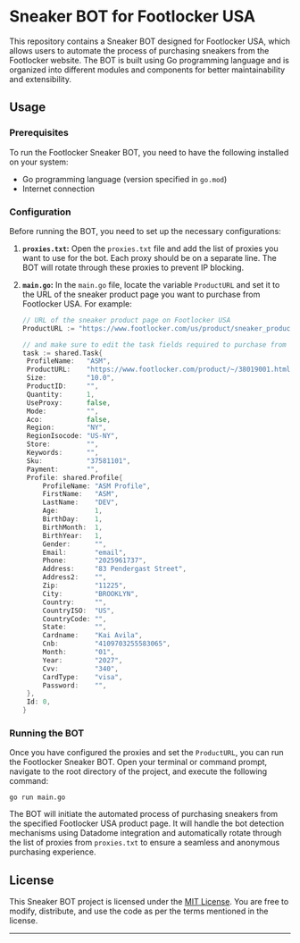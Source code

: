 # Sneaker BOT for Footlocker USA

This repository contains a Sneaker BOT designed for Footlocker USA, which allows users to automate the process of purchasing sneakers from the Footlocker website. The BOT is built using Go programming language and is organized into different modules and components for better maintainability and extensibility.

## Usage

### Prerequisites

To run the Footlocker Sneaker BOT, you need to have the following installed on your system:

- Go programming language (version specified in `go.mod`)
- Internet connection

### Configuration

Before running the BOT, you need to set up the necessary configurations:

1. **`proxies.txt`:** Open the `proxies.txt` file and add the list of proxies you want to use for the bot. Each proxy should be on a separate line. The BOT will rotate through these proxies to prevent IP blocking.

2. **`main.go`:** In the `main.go` file, locate the variable `ProductURL` and set it to the URL of the sneaker product page you want to purchase from Footlocker USA. For example:

   ```go
   // URL of the sneaker product page on Footlocker USA
   ProductURL := "https://www.footlocker.com/us/product/sneaker_product_page"

   // and make sure to edit the task fields required to purchase from FTL. e.g: Cnb, Cardname, Email etc... :
   task := shared.Task{
   	ProfileName:   "ASM",
   	ProductURL:    "https://www.footlocker.com/product/~/38019001.html",
   	Size:          "10.0",
   	ProductID:     "",
   	Quantity:      1,
   	UseProxy:      false,
   	Mode:          "",
   	Aco:           false,
   	Region:        "NY",
   	RegionIsocode: "US-NY",
   	Store:         "",
   	Keywords:      "",
   	Sku:           "37581101",
   	Payment:       "",
   	Profile: shared.Profile{
   		ProfileName: "ASM Profile",
   		FirstName:   "ASM",
   		LastName:    "DEV",
   		Age:         1,
   		BirthDay:    1,
   		BirthMonth:  1,
   		BirthYear:   1,
   		Gender:      "",
   		Email:       "email",
   		Phone:       "2025961737",
   		Address:     "83 Pendergast Street",
   		Address2:    "",
   		Zip:         "11225",
   		City:        "BROOKLYN",
   		Country:     "",
   		CountryISO:  "US",
   		CountryCode: "",
   		State:       "",
   		Cardname:    "Kai Avila",
   		Cnb:         "4109703255583065",
   		Month:       "01",
   		Year:        "2027",
   		Cvv:         "340",
   		CardType:    "visa",
   		Password:    "",
   	},
   	Id: 0,
   }
   ```

### Running the BOT

Once you have configured the proxies and set the `ProductURL`, you can run the Footlocker Sneaker BOT. Open your terminal or command prompt, navigate to the root directory of the project, and execute the following command:

```
go run main.go
```

The BOT will initiate the automated process of purchasing sneakers from the specified Footlocker USA product page. It will handle the bot detection mechanisms using Datadome integration and automatically rotate through the list of proxies from `proxies.txt` to ensure a seamless and anonymous purchasing experience.

## License

This Sneaker BOT project is licensed under the [MIT License](LICENSE). You are free to modify, distribute, and use the code as per the terms mentioned in the license.

---